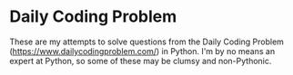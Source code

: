 # Daily Coding Problem
These are my attempts to solve questions from the Daily Coding Problem (https://www.dailycodingproblem.com/) in Python.
I'm by no means an expert at Python, so some of these may be clumsy and non-Pythonic.
